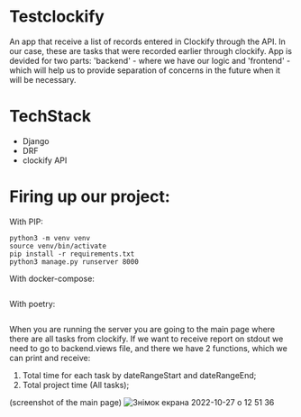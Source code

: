 # Testclockify
An app that receive a list of records entered in Clockify through the API. 
In our case, these are tasks that were recorded earlier through clockify. App is devided for two parts: 'backend' - where we have our logic and 'frontend' - which will help us to provide separation of concerns in the future when it will be necessary. 

# TechStack 
- Django
- DRF
- clockify API

# Firing up our project:
With PIP:
```
python3 -m venv venv
source venv/bin/activate
pip install -r requirements.txt
python3 manage.py runserver 8000
```
With docker-compose:
```
```
With poetry:
```
```
When you are running the server you are going to the main page where there are all tasks from clockify. If we want to receive report on stdout we need to go to backend.views file, and there we have 2 functions, which we can print and receive: 
1. Total time for each task by dateRangeStart and dateRangeEnd;
2. Total project time (All tasks);


(screenshot of the main page)
![Знімок екрана 2022-10-27 о 12 51 36](https://user-images.githubusercontent.com/105149923/198256938-40564f8e-7ae5-4351-92ff-484d0ececa95.png)
